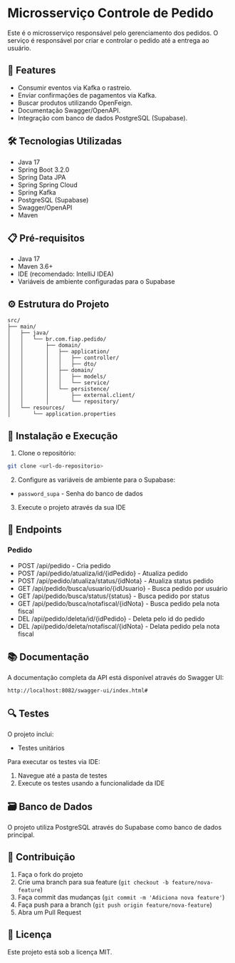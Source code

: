 # Microsserviço Controle de Pedido

Este é o microsserviço responsável pelo gerenciamento dos pedidos. O serviço é responsável por criar e controlar o pedido até a entrega ao usuário.

## 🚀 Features

- Consumir eventos via Kafka o rastreio.
- Enviar confirmações de pagamentos via Kafka.
- Buscar produtos utilizando OpenFeign.
- Documentação Swagger/OpenAPI.
- Integração com banco de dados PostgreSQL (Supabase).

## 🛠️ Tecnologias Utilizadas

- Java 17
- Spring Boot 3.2.0
- Spring Data JPA
- Spring Spring Cloud
- Spring Kafka
- PostgreSQL (Supabase)
- Swagger/OpenAPI
- Maven

## 📋 Pré-requisitos

- Java 17
- Maven 3.6+
- IDE (recomendado: IntelliJ IDEA)
- Variáveis de ambiente configuradas para o Supabase

## ⚙️ Estrutura do Projeto

```
src/
├── main/
│   ├── java/
│   │   └── br.com.fiap.pedido/
│   │       ├── domain/
│   │       │   ├── application/
│   │       │   │   ├── controller/
│   │       │   │   ├── dto/
│   │       │   ├── domain/
│   │       │   │   ├── models/
│   │       │   │   └── service/
│   │       │   └── persistence/
│   │       │       ├── external.client/
│   │       │       └── repository/
│   └── resources/
│       └── application.properties
```

## 🔧 Instalação e Execução

1. Clone o repositório:
```bash
git clone <url-do-repositorio>
```

2. Configure as variáveis de ambiente para o Supabase:
- `password_supa` - Senha do banco de dados

3. Execute o projeto através da sua IDE

## 📍 Endpoints

### Pedido
- POST /api/pedido - Cria pedido
- POST /api/pedido/atualiza/id/{idPedido} - Atualiza pedido
- POST /api/pedido/atualiza/status/{idNota} - Atualiza status pedido
- GET /api/pedido/busca/usuario/{idUsuario} - Busca pedido por usuário
- GET /api/pedido/busca/status/{status} - Busca pedido por status 
- GET /api/pedido/busca/notafiscal/{idNota} - Busca pedido pela nota fiscal
- DEL /api/pedido/deleta/id/{idPedido} - Deleta pelo id do pedido 
- DEL /api/pedido/deleta/notafiscal/{idNota} - Delata pedido pela nota fiscal

## 📚 Documentação

A documentação completa da API está disponível através do Swagger UI:
```
http://localhost:8082/swagger-ui/index.html#
```

## 🔍 Testes

O projeto inclui:
- Testes unitários

Para executar os testes via IDE:
1. Navegue até a pasta de testes
2. Execute os testes usando a funcionalidade da IDE

## 🗃️ Banco de Dados

O projeto utiliza PostgreSQL através do Supabase como banco de dados principal.

## 🤝 Contribuição

1. Faça o fork do projeto
2. Crie uma branch para sua feature (`git checkout -b feature/nova-feature`)
3. Faça commit das mudanças (`git commit -m 'Adiciona nova feature'`)
4. Faça push para a branch (`git push origin feature/nova-feature`)
5. Abra um Pull Request

## 📝 Licença

Este projeto está sob a licença MIT.
